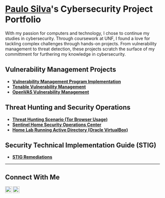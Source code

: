 # <a href="https://www.linkedin.com/in/psilva96/">Paulo Silva</a>'s Cybersecurity Project Portfolio

With my passion for computers and technology, I chose to continue my studies in cybersecurity. Through coursework at UNF, I found a love for tackling complex challenges through hands-on projects. From vulnerability management to threat detection, these projects scratch the surface of my committment for furthering my knowledge in cybersecurity.


## Vulnerability Management Projects

- **[Vulnerability Management Program Implementation](https://github.com/paulo-silva01/vulnerability-management-program)**
- **[Tenable Vulnerability Management](https://github.com/paulo-silva01/tenable-vulnerability-management)**
- **[OpenVAS Vulnerability Management](https://github.com/paulo-silva01/Azure-Vulnerability-Management)**

## Threat Hunting and Security Operations

- **[Threat Hunting Scenario (Tor Browser Usage)](https://github.com/paulo-silva01/threat-hunting-scenario-tor/tree/main)**
- **[Sentinel Home Security Operations Center](https://github.com/paulo-silva01/sentinel-home-SOC)**
- **[Home Lab Running Active Directory (Oracle VirtualBox)](https://github.com/paulo-silva01/Home-Lab-Running-Active-Directory)**

## Security Technical Implementation Guide (STIG)

- **[STIG Remediations](https://github.com/paulo-silva01/STIG-Remediation)**

<hr/>

## Connect With Me
[<img align="left" alt="___________ | LinkedIn" width="22px" src="https://cdn.jsdelivr.net/npm/simple-icons@v3/icons/linkedin.svg" />][linkedin]
[<img align="left" alt="___________ | Instagram" width="22px" src="https://cdn.jsdelivr.net/npm/simple-icons@v3/icons/instagram.svg" />][instagram]

[instagram]: https://www.instagram.com/paaauulo
[linkedin]: https://linkedin.com/in/psilva96

<!--
<img width="35" alt="image" src="https://github.com/user-attachments/assets/2f41c7cd-5ea8-4475-b451-a37161b6c3fb"> 
<img width="35" alt="image" src="https://github.com/user-attachments/assets/77649969-9910-4994-8b96-74a116cfb2a8">
-->
